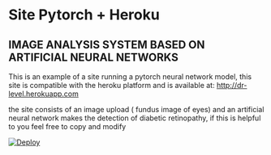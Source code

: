 # Site Pytorch + Heroku
## IMAGE ANALYSIS SYSTEM BASED ON ARTIFICIAL NEURAL NETWORKS

This is an example of a site running a pytorch neural network model, this site is compatible with the heroku platform and is available at: http://dr-level.herokuapp.com

the site consists of an image upload ( fundus image of eyes) and an artificial neural network makes the detection of diabetic retinopathy, if this is helpful to you feel free to copy and modify

[![Deploy](https://www.herokucdn.com/deploy/button.svg)](https://heroku.com/deploy)


